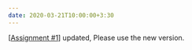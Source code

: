 ```yaml
---
date: 2020-03-21T10:00:00+3:30
---
```

 [[Assignment #1](assignments/01_search_problems)] updated, Please use the new version.